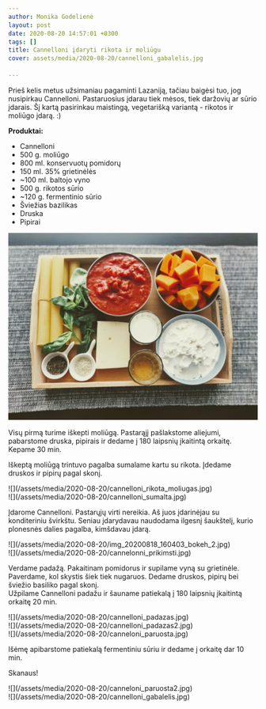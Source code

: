 ```yaml
---
author: Monika Godelienė
layout: post
date: 2020-08-20 14:57:01 +0300
tags: []
title: Cannelloni įdaryti rikota ir moliūgu
cover: assets/media/2020-08-20/cannelloni_gabalelis.jpg

---
```

Prieš kelis metus užsimaniau pagaminti Lazaniją, tačiau baigėsi tuo, jog nusipirkau Cannelloni. Pastaruosius įdarau tiek mėsos, tiek daržovių ar sūrio įdarais. Šį kartą pasirinkau maistingą, vegetarišką variantą - rikotos ir moliūgo įdarą. :)

**Produktai:**

* Cannelloni
* 500 g. moliūgo
* 800 ml. konservuotų pomidorų
* 150 ml. 35% grietinėlės
* \~100 ml. baltojo vyno
* 500 g. rikotos sūrio
* \~120 g. fermentinio sūrio
* Šviežias bazilikas
* Druska
* Pipirai

![](/assets/media/2020-08-20/cannelloni_ingridientai.jpg)

Visų pirmą turime iškepti moliūgą. Pastarąjį pašlakstome aliejumi, pabarstome druska, pipirais ir dedame į 180 laipsnių įkaitintą orkaitę. Kepame 30 min.

Iškeptą moliūgą trintuvo pagalba sumalame kartu su rikota. Įdedame druskos ir pipirų pagal skonį.

<div class="row">
<div class="six columns" markdown="1">
![](/assets/media/2020-08-20/cannelloni_rikota_moliugas.jpg)
</div>
<div class="six columns" markdown="1">
![](/assets/media/2020-08-20/cannelloni_sumalta.jpg)
</div>
</div>

Įdarome Cannelloni. Pastarųjų virti nereikia. Aš juos įdarinėjau su konditeriniu švirkštu. Seniau įdarydavau naudodama ilgesnį šaukštelį, kurio plonesnės dalies pagalba, kimšdavau įdarą.

<div class="row">
<div class="six columns" markdown="1">
![](/assets/media/2020-08-20/img_20200818_160403_bokeh_2.jpg)
</div>
<div class="six columns" markdown="1">
![](/assets/media/2020-08-20/cannelonni_prikimsti.jpg)
</div>
</div>

Verdame padažą. Pakaitinam pomidorus ir supilame vyną su grietinėle. Paverdame, kol skystis šiek tiek nugaruos. Dedame druskos, pipirų bei šviežio basiliko pagal skonį.  
Užpilame Cannelloni padažu ir šauname patiekalą į 180 laipsnių įkaitintą orkaitę 20 min.

<div class="row">
<div class="four columns" markdown="1">
![](/assets/media/2020-08-20/cannelloni_padazas.jpg)
</div>
<div class="four columns" markdown="1">
![](/assets/media/2020-08-20/cannelloni_padazas2.jpg)
</div>
<div class="four columns" markdown="1">
![](/assets/media/2020-08-20/canneloni_paruosta.jpg)
</div>
</div>

Išėmę apibarstome patiekalą fermentiniu sūriu ir dedame į orkaitę dar 10 min.

Skanaus!

<div class="row">
<div class="six columns" markdown="1">
![](/assets/media/2020-08-20/canneloni_paruosta2.jpg)
</div>
<div class="six columns" markdown="1">
![](/assets/media/2020-08-20/cannelloni_gabalelis.jpg)
</div>
</div>